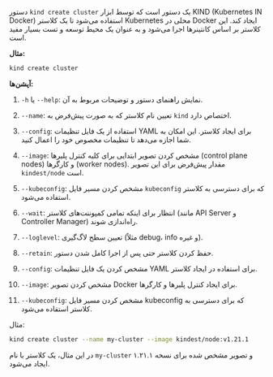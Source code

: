 دستور `kind create cluster` یک دستور است که توسط ابزار KIND (Kubernetes IN Docker) استفاده می‌شود تا یک کلاستر Kubernetes محلی در Docker ایجاد کند. این کلاستر بر اساس کانتینر‌ها اجرا می‌شود و به عنوان یک محیط توسعه و تست بسیار مفید است.

**مثال:**


```bash
kind create cluster
```

**آپشن‌ها:**


1. `-h` یا `--help`:
   نمایش راهنمای دستور و توضیحات مربوط به آن.

2. `--name`:
   تعیین نام کلاستر که به صورت پیش‌فرض به `kind` اختصاص دارد.

3. `--config`:
   استفاده از یک فایل تنظیمات YAML برای ایجاد کلاستر. این امکان به شما اجازه می‌دهد تا تنظیمات مخصوص خود را اعمال کنید.

4. `--image`:
   مشخص کردن تصویر ابتدایی برای کلیه کنترل پلیرها (control plane nodes) و کارگرها (worker nodes). مقدار پیش‌فرض برای این تصویر `kindest/node` است.

5. `--kubeconfig`:
   مشخص کردن مسیر فایل `kubeconfig` که برای دسترسی به کلاستر استفاده می‌شود.

6. `--wait`:
   انتظار برای اینکه تمامی کمپوننت‌های کلاستر (مانند API Server و Controller Manager) راه‌اندازی شوند.

7. `--loglevel`:
   تعیین سطح لاگ‌گیری (مثلاً debug، info و غیره).

8. `--retain`:
   حفظ کردن کلاستر حتی پس از اجرا کامل شدن دستور.

9. `--config`:
   مشخص کردن یک فایل تنظیمات YAML برای استفاده در ایجاد کلاستر.

10. `--image`:
    مشخص کردن تصویر Docker برای ایجاد کنترل پلیرها و کارگرها.

11. `--kubeconfig`:
    مشخص کردن مسیر فایل kubeconfig که برای دسترسی به کلاستر استفاده می‌شود.

مثال:

```bash
kind create cluster --name my-cluster --image kindest/node:v1.21.1
```

در این مثال، یک کلاستر با نام `my-cluster` و تصویر مشخص شده برای نسخه ۱.۲۱.۱ ایجاد می‌شود.
